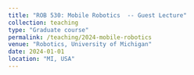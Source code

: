 ```yaml
---
title: "ROB 530: Mobile Robotics  -- Guest Lecture"
collection: teaching
type: "Graduate course"
permalink: /teaching/2024-mobile-robotics
venue: "Robotics, University of Michigan"
date: 2024-01-01
location: "MI, USA"
---
```

<!-- I was a graduate student instructor (GSI) for ROB 530: Mobile Robotics. In this course, we cover theory and application of probabilistic techniques for autonomous mobile robotics. Topics include Bayesian filtering; stochastic representations of the environment; motion and sensor models for mobile robots; algorithms for mapping, localization; application to autonomous marine, ground, and air vehicles. -->